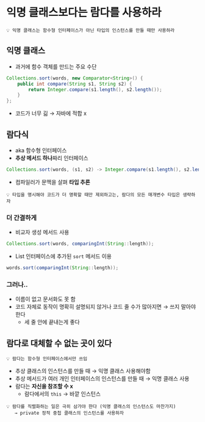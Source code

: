 # 익명 클래스보다는 람다를 사용하라

```
💡 익명 클래스는 함수형 인터페이스가 아닌 타입의 인스턴스를 만들 때만 사용하라
```

## 익명 클래스

- 과거에 함수 객체를 만드는 주요 수단

```java
Collections.sort(words, new Comparator<String>() {
	public int compare(String s1, String s2) {
		return Integer.compare(s1.length(), s2.length());
	}
};
```

- 코드가 너무 긺 → 자바에 적합 x

## 람다식

- aka 함수형 인터페이스
- **추상 메서드 하나**짜리 인터페이스

```java
Collections.sort(words, (s1, s2) -> Integer.compare(s1.length(), s2.length()));
```

- 컴파일러가 문맥을 살펴 **타입 추론**

```
💡 타입을 명시해야 코드가 더 명확할 때만 제외하고는, 람다의 모든 매개변수 타입은 생략하자
```

### 더 간결하게

- 비교자 생성 메서드 사용

```java
Collections.sort(words, comparingInt(String::length));
```

- List 인터페이스에 추가된 `sort` 메서드 이용

```java
words.sort(comparingInt(String::length));
```

### 그러나..

- 이름이 없고 문서화도 못 함
- 코드 자체로 동작이 명확히 설명되지 않거나 코드 줄 수가 많아지면 → 쓰지 말아야 한다
    - 세 줄 안에 끝내는게 좋다

## 람다로 대체할 수 없는 곳이 있다

```
💡 람다는 함수형 인터페이스에서만 쓰임
```

- 추상 클래스의 인스턴스를 만들 때 → 익명 클래스 사용해야함
- 추상 메서드가 여러 개인 인터페이스의 인스턴스를 만들 때 → 익명 클래스 사용
- 람다는 **자신을 참조할 수 x**
    - 람다에서의 `this` → 바깥 인스턴스

```
💡 람다를 직렬화하는 일은 극히 삼가야 한다 (익명 클래스의 인스턴스도 마찬가지)
   → private 정적 중첩 클래스의 인스턴스를 사용하자
```